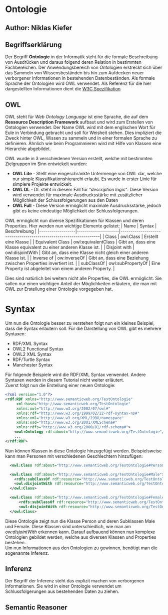 # Ontologie
## Author: Niklas Kiefer
## Begriffserklärung
Der Begriff **Ontologie** in der Informatik steht für die formale Beschreibung von Ausdrücken und daraus folgend deren Relation in bestimmten Fachbereichen. Der Anwendungsbereich von Ontologien erstreckt sich über das Sammeln von Wissensbeständen bis hin zum Aufdecken neuer verborgener Informationen in bestehenden Datenbeständen.
Als formale Sprache der Ontologien wird OWL verwendet. Als Referenz für die hier dargestellten Informationen dient die [W3C Spezifikation](https://www.w3.org/TR/owl-ref/)
## OWL
OWL steht für *Web Ontology Language* ist eine Sprache, die auf dem **Ressource Description Framework** aufbaut und wird zum Erstellen von Ontologien verwendet.
Der Name OWL wird mit dem englischen Wort für Eule in Verbindung gebracht und soll für Weisheit stehen. Dies impliziert die Zweck hinter OWL, Wissen zu sammeln und in einer formalen Sprache zu definieren. Ähnlich wie beim Programmieren wird mit Hilfe von Klassen eine Hierarchie abgebildet.  
  
OWL wurde in 3 verschiedenen Version erstellt, welche mit bestimmten Zielgruppen im Sinn entwickelt wurden:
* **OWL Lite** - Stellt eine eingeschränkte Untermenge von OWL dar, welche nur simple Klassifikationshierarchi erlaubt. Es wurde in erster Linie für simplere Projekte entwickelt.
* **OWL DL** - DL steht in diesem Fall für *"description logic"*. Diese Version wird verwendet für maximale Ausdrucksstärke mit zusätzlicher Möglichkeit der Schlussfolgerungen aus den Daten 
* **OWL Full** - Diese Version ermöglicht maximale Ausdrucksstärke, jedoch gibt es keine eindeutige Möglichkeit der Schlussfolgerungen.

OWL ermöglicht nun diverse Spezifikationen für Klassen und deren Properties. Hier werden nun wichtige Elemente gelistet:
| Name             | Syntax              | Beschreibung                                                      |
|------------------|---------------------|-------------------------------------------------------------------|
| Class            | owl:Class           | Erstellt eine Klasse                                              |
| Equivalent Class | owl:equivalentClass | Gibt an, dass eine Klasse equivalent zu einer anderen Klasse ist. |
| Disjoint with    | owl:disjointWith    | Gibt an, dass eine Klasse nicht gleich einer anderen Klasse ist.  |
| Inverse of       | ow:inverseOf        | Gibt an, dass eine Beziehung zwischen Properties invertiert ist.  |
| subClassOf       | owl:subPropertyOf   | Eine Property ist abgeleitet von einem anderen Property.          |


Dies sind natürlich bei weitem nicht alle Properties, die OWL ermöglicht. Sie sollen nur einen wichtigen Anteil der Möglichkeiten erläutern, die man mit OWL zur Erstellung einer Ontologie vorgegeben hat.

# Syntax
Um nun die Ontologie besser zu verstehen folgt nun ein kleines Beispiel, dass die Syntax erläutern soll.
Für die Darstellung von OWL gibt es mehrere Syntaxen:
* RDF/XML Syntax
* OWL2 Functional Syntax
* OWL2 XML Syntax
* RDF/Turtle Syntax
* Manchester Syntax

Für folgende Beispiele wird die RDF/XML Syntax verwendet. Andere Syntaxen werden in diesem Tutorial nicht weiter erläutert.  
Zuerst folgt nun die Erstellung einer neuen Ontologie:
```xml
<?xml version="1.0"?>
<rdf:RDF xmlns="http://www.semanticweb.org/TestOntologie"
     xml:base="http://www.semanticweb.org/TestOntologie"
     xmlns:owl="http://www.w3.org/2002/07/owl#"
     xmlns:rdf="http://www.w3.org/1999/02/22-rdf-syntax-ns#"
     xmlns:xml="http://www.w3.org/XML/1998/namespace"
     xmlns:xsd="http://www.w3.org/2001/XMLSchema#"
     xmlns:rdfs="http://www.w3.org/2000/01/rdf-schema#">
    <owl:Ontology rdf:about="http://www.semanticweb.org/TestOntologie"/>
    ...
</rdf:RDF>
```
Nun können Klassen in diese Ontologie hinzugefügt werden. Beispielsweise kann man Personen mit verschiedenen Geschlechtern hinzufügen:
```xml
  <owl:Class rdf:about="http://www.semanticweb.org/TestOntologie#Person"/>

  <owl:Class rdf:about="http://www.semanticweb.org/TestOntologie#Male">
    <rdfs:subClassOf rdf:resource="http://www.semanticweb.org/TestOntologie#Person" />
    <owl:disjointWith rdf:resource="http://www.semanticweb.org/TestOntologie#Female" />
  </owl:Class>

  <owl:Class rdf:about="http://www.semanticweb.org/TestOntologie#Female">
      <rdfs:subClassOf rdf:resource="http://www.semanticweb.org/TestOntologie#Person" />
      <owl:disjointWith rdf:resource="http://www.semanticweb.org/TestOntologie#Male" />
  </owl:Class>
```
Diese Ontologie zeigt nun die Klasse Person und deren Subklassen Male und Female. Diese Klassen sind unterschiedlich, wie man am *ow:disjointWith* erkennen kann.
Darauf aufbauend können nun komplexe Ontologien gebildet werden, welche aus diversen Klassen und Properties bestehen.  
Um nun Informationen aus den Ontologien zu gewinnen, benötigt man die sogenannte Inferenz.

## Inferenz 
Der Begriff der Inferenz steht das explizit machen von verborgenen Informationen. Sie wird in einer Ontologie verwendet um Schlussfolgerungen aus bestehenden Daten zu ziehen.
## Semantic Reasoner
